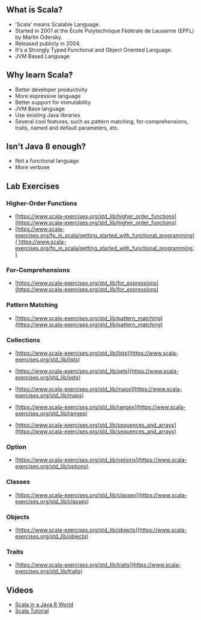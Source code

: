 
## What is Scala?
   * 'Scala' means Scalable Language. 
   * Started in 2001 at the École Polytechnique Fédérale de Lausanne (EPFL) by Martin Odersky.
   * Released publicly in 2004.
   * It's a Strongly Typed Functional and Object Oriented Language.
   * JVM Based Language

## Why learn Scala?

  * Better developer productivity
  * More expressive language
  * Better support for immutability
  * JVM Base language
  * Use existing Java libraries
  * Several cool features, such as pattern matching, for-comprehensions, traits, named and default parameters, etc.

## Isn't Java 8 enough?

  * Not a functional language
  * More verbose

## Lab Exercises


### Higher-Order Functions

 - [https://www.scala-exercises.org/std_lib/higher_order_functions](https://www.scala-exercises.org/std_lib/higher_order_functions)
 - [https://www.scala-exercises.org/fp_in_scala/getting_started_with_functional_programming](`https://www.scala-exercises.org/fp_in_scala/getting_started_with_functional_programming`)

### For-Comprehensions

 - [https://www.scala-exercises.org/std_lib/for_expressions](https://www.scala-exercises.org/std_lib/for_expressions)
 
 
### Pattern Matching

 - [https://www.scala-exercises.org/std_lib/pattern_matching](https://www.scala-exercises.org/std_lib/pattern_matching)


### Collections

 - [https://www.scala-exercises.org/std_lib/lists](https://www.scala-exercises.org/std_lib/lists)

 - [https://www.scala-exercises.org/std_lib/sets](https://www.scala-exercises.org/std_lib/sets)

 - [https://www.scala-exercises.org/std_lib/maps](https://www.scala-exercises.org/std_lib/maps)
 
 - [https://www.scala-exercises.org/std_lib/ranges](https://www.scala-exercises.org/std_lib/ranges)
 
 - [https://www.scala-exercises.org/std_lib/sequences_and_arrays](https://www.scala-exercises.org/std_lib/sequences_and_arrays)
 
 
### Option

 - [https://www.scala-exercises.org/std_lib/options](https://www.scala-exercises.org/std_lib/options)

### Classes

 - [https://www.scala-exercises.org/std_lib/classes](https://www.scala-exercises.org/std_lib/classes)

### Objects

 - [https://www.scala-exercises.org/std_lib/objects](https://www.scala-exercises.org/std_lib/objects)

### Traits

 - [https://www.scala-exercises.org/std_lib/traits](https://www.scala-exercises.org/std_lib/traits)


## Videos

 - [Scala in a Java 8 World](https://youtu.be/8vxTowBXJSg)
 - [Scala Tutorial](https://youtu.be/DzFt0YkZo8M)
